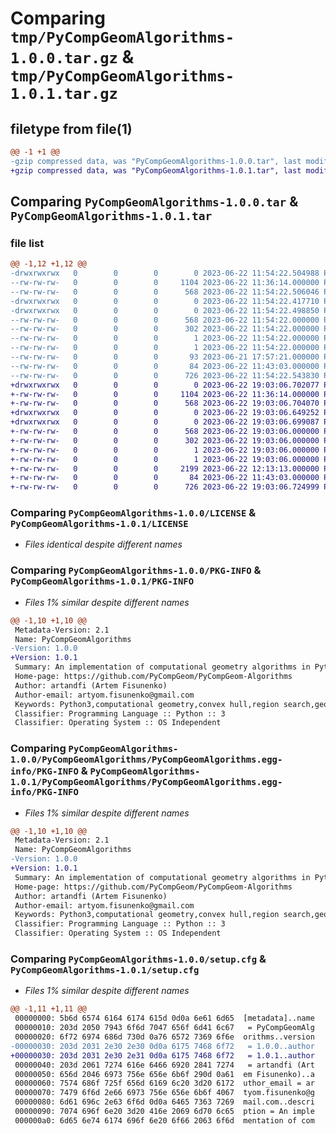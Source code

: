 # Comparing `tmp/PyCompGeomAlgorithms-1.0.0.tar.gz` & `tmp/PyCompGeomAlgorithms-1.0.1.tar.gz`

## filetype from file(1)

```diff
@@ -1 +1 @@
-gzip compressed data, was "PyCompGeomAlgorithms-1.0.0.tar", last modified: Thu Jun 22 11:54:22 2023, max compression
+gzip compressed data, was "PyCompGeomAlgorithms-1.0.1.tar", last modified: Thu Jun 22 19:03:06 2023, max compression
```

## Comparing `PyCompGeomAlgorithms-1.0.0.tar` & `PyCompGeomAlgorithms-1.0.1.tar`

### file list

```diff
@@ -1,12 +1,12 @@
-drwxrwxrwx   0        0        0        0 2023-06-22 11:54:22.504988 PyCompGeomAlgorithms-1.0.0/
--rw-rw-rw-   0        0        0     1104 2023-06-22 11:36:14.000000 PyCompGeomAlgorithms-1.0.0/LICENSE
--rw-rw-rw-   0        0        0      568 2023-06-22 11:54:22.506046 PyCompGeomAlgorithms-1.0.0/PKG-INFO
-drwxrwxrwx   0        0        0        0 2023-06-22 11:54:22.417710 PyCompGeomAlgorithms-1.0.0/PyCompGeomAlgorithms/
-drwxrwxrwx   0        0        0        0 2023-06-22 11:54:22.498850 PyCompGeomAlgorithms-1.0.0/PyCompGeomAlgorithms/PyCompGeomAlgorithms.egg-info/
--rw-rw-rw-   0        0        0      568 2023-06-22 11:54:22.000000 PyCompGeomAlgorithms-1.0.0/PyCompGeomAlgorithms/PyCompGeomAlgorithms.egg-info/PKG-INFO
--rw-rw-rw-   0        0        0      302 2023-06-22 11:54:22.000000 PyCompGeomAlgorithms-1.0.0/PyCompGeomAlgorithms/PyCompGeomAlgorithms.egg-info/SOURCES.txt
--rw-rw-rw-   0        0        0        1 2023-06-22 11:54:22.000000 PyCompGeomAlgorithms-1.0.0/PyCompGeomAlgorithms/PyCompGeomAlgorithms.egg-info/dependency_links.txt
--rw-rw-rw-   0        0        0        1 2023-06-22 11:54:22.000000 PyCompGeomAlgorithms-1.0.0/PyCompGeomAlgorithms/PyCompGeomAlgorithms.egg-info/top_level.txt
--rw-rw-rw-   0        0        0       93 2023-06-21 17:57:21.000000 PyCompGeomAlgorithms-1.0.0/README.md
--rw-rw-rw-   0        0        0       84 2023-06-22 11:43:03.000000 PyCompGeomAlgorithms-1.0.0/pyproject.toml
--rw-rw-rw-   0        0        0      726 2023-06-22 11:54:22.543830 PyCompGeomAlgorithms-1.0.0/setup.cfg
+drwxrwxrwx   0        0        0        0 2023-06-22 19:03:06.702077 PyCompGeomAlgorithms-1.0.1/
+-rw-rw-rw-   0        0        0     1104 2023-06-22 11:36:14.000000 PyCompGeomAlgorithms-1.0.1/LICENSE
+-rw-rw-rw-   0        0        0      568 2023-06-22 19:03:06.704070 PyCompGeomAlgorithms-1.0.1/PKG-INFO
+drwxrwxrwx   0        0        0        0 2023-06-22 19:03:06.649252 PyCompGeomAlgorithms-1.0.1/PyCompGeomAlgorithms/
+drwxrwxrwx   0        0        0        0 2023-06-22 19:03:06.699087 PyCompGeomAlgorithms-1.0.1/PyCompGeomAlgorithms/PyCompGeomAlgorithms.egg-info/
+-rw-rw-rw-   0        0        0      568 2023-06-22 19:03:06.000000 PyCompGeomAlgorithms-1.0.1/PyCompGeomAlgorithms/PyCompGeomAlgorithms.egg-info/PKG-INFO
+-rw-rw-rw-   0        0        0      302 2023-06-22 19:03:06.000000 PyCompGeomAlgorithms-1.0.1/PyCompGeomAlgorithms/PyCompGeomAlgorithms.egg-info/SOURCES.txt
+-rw-rw-rw-   0        0        0        1 2023-06-22 19:03:06.000000 PyCompGeomAlgorithms-1.0.1/PyCompGeomAlgorithms/PyCompGeomAlgorithms.egg-info/dependency_links.txt
+-rw-rw-rw-   0        0        0        1 2023-06-22 19:03:06.000000 PyCompGeomAlgorithms-1.0.1/PyCompGeomAlgorithms/PyCompGeomAlgorithms.egg-info/top_level.txt
+-rw-rw-rw-   0        0        0     2199 2023-06-22 12:13:13.000000 PyCompGeomAlgorithms-1.0.1/README.md
+-rw-rw-rw-   0        0        0       84 2023-06-22 11:43:03.000000 PyCompGeomAlgorithms-1.0.1/pyproject.toml
+-rw-rw-rw-   0        0        0      726 2023-06-22 19:03:06.724999 PyCompGeomAlgorithms-1.0.1/setup.cfg
```

### Comparing `PyCompGeomAlgorithms-1.0.0/LICENSE` & `PyCompGeomAlgorithms-1.0.1/LICENSE`

 * *Files identical despite different names*

### Comparing `PyCompGeomAlgorithms-1.0.0/PKG-INFO` & `PyCompGeomAlgorithms-1.0.1/PKG-INFO`

 * *Files 1% similar despite different names*

```diff
@@ -1,10 +1,10 @@
 Metadata-Version: 2.1
 Name: PyCompGeomAlgorithms
-Version: 1.0.0
+Version: 1.0.1
 Summary: An implementation of computational geometry algorithms in Python3.
 Home-page: https://github.com/PyCompGeom/PyCompGeom-Algorithms
 Author: artandfi (Artem Fisunenko)
 Author-email: artyom.fisunenko@gmail.com
 Keywords: Python3,computational geometry,convex hull,region search,geometric search,point location,proximity,closest pair,closest points
 Classifier: Programming Language :: Python :: 3
 Classifier: Operating System :: OS Independent
```

### Comparing `PyCompGeomAlgorithms-1.0.0/PyCompGeomAlgorithms/PyCompGeomAlgorithms.egg-info/PKG-INFO` & `PyCompGeomAlgorithms-1.0.1/PyCompGeomAlgorithms/PyCompGeomAlgorithms.egg-info/PKG-INFO`

 * *Files 1% similar despite different names*

```diff
@@ -1,10 +1,10 @@
 Metadata-Version: 2.1
 Name: PyCompGeomAlgorithms
-Version: 1.0.0
+Version: 1.0.1
 Summary: An implementation of computational geometry algorithms in Python3.
 Home-page: https://github.com/PyCompGeom/PyCompGeom-Algorithms
 Author: artandfi (Artem Fisunenko)
 Author-email: artyom.fisunenko@gmail.com
 Keywords: Python3,computational geometry,convex hull,region search,geometric search,point location,proximity,closest pair,closest points
 Classifier: Programming Language :: Python :: 3
 Classifier: Operating System :: OS Independent
```

### Comparing `PyCompGeomAlgorithms-1.0.0/setup.cfg` & `PyCompGeomAlgorithms-1.0.1/setup.cfg`

 * *Files 1% similar despite different names*

```diff
@@ -1,11 +1,11 @@
 00000000: 5b6d 6574 6164 6174 615d 0d0a 6e61 6d65  [metadata]..name
 00000010: 203d 2050 7943 6f6d 7047 656f 6d41 6c67   = PyCompGeomAlg
 00000020: 6f72 6974 686d 730d 0a76 6572 7369 6f6e  orithms..version
-00000030: 203d 2031 2e30 2e30 0d0a 6175 7468 6f72   = 1.0.0..author
+00000030: 203d 2031 2e30 2e31 0d0a 6175 7468 6f72   = 1.0.1..author
 00000040: 203d 2061 7274 616e 6466 6920 2841 7274   = artandfi (Art
 00000050: 656d 2046 6973 756e 656e 6b6f 290d 0a61  em Fisunenko)..a
 00000060: 7574 686f 725f 656d 6169 6c20 3d20 6172  uthor_email = ar
 00000070: 7479 6f6d 2e66 6973 756e 656e 6b6f 4067  tyom.fisunenko@g
 00000080: 6d61 696c 2e63 6f6d 0d0a 6465 7363 7269  mail.com..descri
 00000090: 7074 696f 6e20 3d20 416e 2069 6d70 6c65  ption = An imple
 000000a0: 6d65 6e74 6174 696f 6e20 6f66 2063 6f6d  mentation of com
```

